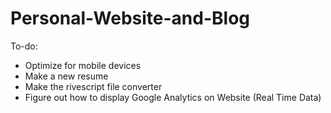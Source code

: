 # Personal-Website-and-Blog

To-do: 
- Optimize for mobile devices
- Make a new resume 
- Make the rivescript file converter 
- Figure out how to display Google Analytics on Website (Real Time Data)